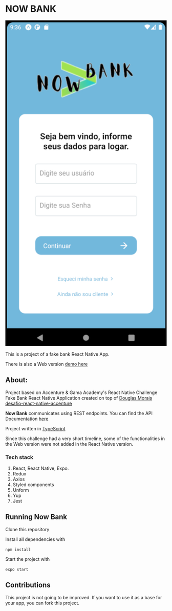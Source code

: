 # NOW BANK


![screen](./screen.jpeg)

This is a project of a fake bank React Native App.

There is also a Web version [demo here](404-bank.vercel.app)

## About:

Project based on Accenture & Gama Academy's React Native Challenge
Fake Bank React Native Application created on top of [Douglas Morais desafio-react-native-accenture](https://github.com/mrdouglasmorais/desafio-react-native-accenture)

**Now Bank** communicates using REST endpoints. You can find the API Documentation [here](https://accenture-java-desafio.herokuapp.com/swagger-ui.html#/)

Project written in [TypeScript](https://www.typescriptlang.org/)

Since this challenge had a very short timeline, some of the functionalities in the Web version were not added in the React Native version.

### Tech stack

 1. React, React Native, Expo.
 2. Redux
 3. Axios
 4. Styled components
 5. Unform
 6. Yup
 7. Jest

## Running Now Bank

Clone this repository

Install all dependencies with

`npm install`

Start the project with

`expo start`


## Contributions
This project is not going to be improved. If you want to use it as a base for your app, you can fork this project.


